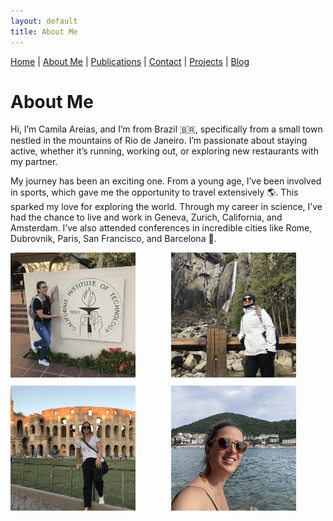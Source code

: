 ```yaml
---
layout: default
title: About Me
---
```


[Home](./index.md) | [About Me](./about.md) | [Publications](./Publications.md) | [Contact](./contact.md) | [Projects](./projects.md) | [Blog](./blog.md)

# About Me

Hi, I’m Camila Areias, and I’m from Brazil 🇧🇷, specifically from a small town nestled in the mountains of Rio de Janeiro. I’m passionate about staying active, whether it’s running, working out, or exploring new restaurants with my partner.

My journey has been an exciting one. From a young age, I’ve been involved in sports, which gave me the opportunity to travel extensively 🌎. This sparked my love for exploring the world. Through my career in science, I’ve had the chance to live and work in Geneva, Zurich, California, and Amsterdam. I’ve also attended conferences in incredible cities like Rome, Dubrovnik, Paris, San Francisco, and Barcelona 🚀.

<div class="image-grid">
  <div class="image-item">
    <img src="./images/IMG_5854.jpeg" alt="Image 1">
  </div>
  <div class="image-item">
    <img src="./images/IMG_7369.jpeg" alt="Image 2">
  </div>
  <div class="image-item">
    <img src="./images/IMG_6861.jpeg" alt="Image 3">
  </div>
  <div class="image-item">
    <img src="./images/IMG_7906.jpeg" alt="Image 4">
  </div>
</div>

<!-- Add the styles in the markdown file itself -->
<style>
.image-grid {
  display: grid;
  grid-template-columns: repeat(2, 1fr);  /* Creates 2 columns */
  gap: 10px;  /* Space between images */
}

.image-item img {
  width: 200px;  /* Sets image width to 200px */
  height: 200px;  /* Sets image height to 200px */
  object-fit: cover;  /* Ensures images fill the space without distortion */
}
</style>
